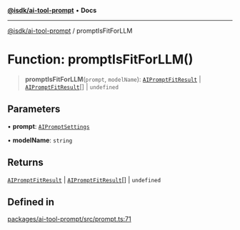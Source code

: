 [**@isdk/ai-tool-prompt**](../README.md) • **Docs**

***

[@isdk/ai-tool-prompt](../globals.md) / promptIsFitForLLM

# Function: promptIsFitForLLM()

> **promptIsFitForLLM**(`prompt`, `modelName`): [`AIPromptFitResult`](../type-aliases/AIPromptFitResult.md) \| [`AIPromptFitResult`](../type-aliases/AIPromptFitResult.md)[] \| `undefined`

## Parameters

• **prompt**: [`AIPromptSettings`](../interfaces/AIPromptSettings.md)

• **modelName**: `string`

## Returns

[`AIPromptFitResult`](../type-aliases/AIPromptFitResult.md) \| [`AIPromptFitResult`](../type-aliases/AIPromptFitResult.md)[] \| `undefined`

## Defined in

[packages/ai-tool-prompt/src/prompt.ts:71](https://github.com/isdk/ai-tool-prompt.js/blob/ccb6c76c282ffb3a596c3e9bc1daa79eaec7b66a/src/prompt.ts#L71)
